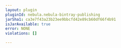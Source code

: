 ```yaml
---
layout: plugin
pluginId: nebula.nebula-bintray-publishing
jarSha1: ca3e7f43a23b23ee9bbcfd42e89cb60df66f4b91
isJarAvailable: true
error: NONE
violations: []

---
```

